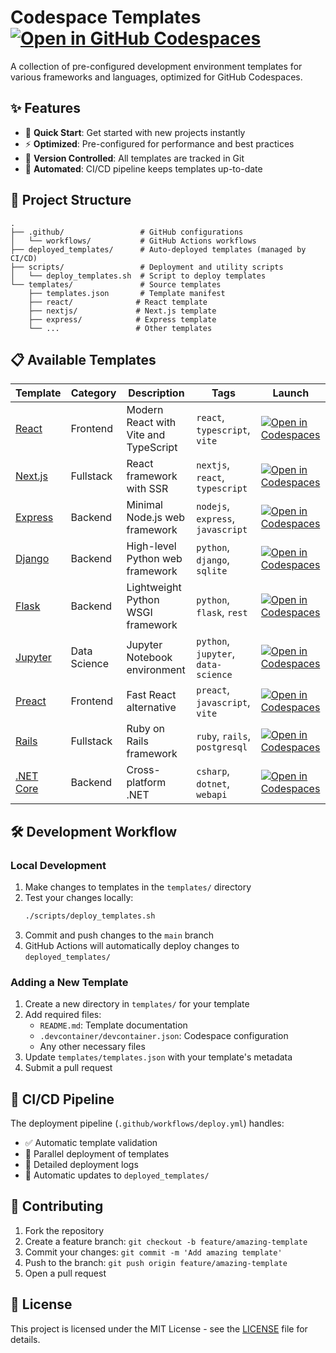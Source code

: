 # Codespace Templates [![Open in GitHub Codespaces](https://img.shields.io/badge/Open%20in%20GitHub%20Codespaces-2ea44f?style=for-the-badge&logo=github&logoColor=white)](https://github.com/codespaces/new?hide_repo_select=true&ref=main&repo=YOUR-USERNAME%2Fcodespace-templates)

A collection of pre-configured development environment templates for various frameworks and languages, optimized for GitHub Codespaces.

## ✨ Features

- 🚀 **Quick Start**: Get started with new projects instantly
- ⚡ **Optimized**: Pre-configured for performance and best practices
- 🔄 **Version Controlled**: All templates are tracked in Git
- 🤖 **Automated**: CI/CD pipeline keeps templates up-to-date

## 📁 Project Structure

```
.
├── .github/                 # GitHub configurations
│   └── workflows/           # GitHub Actions workflows
├── deployed_templates/      # Auto-deployed templates (managed by CI/CD)
├── scripts/                 # Deployment and utility scripts
│   └── deploy_templates.sh  # Script to deploy templates
└── templates/               # Source templates
    ├── templates.json       # Template manifest
    ├── react/              # React template
    ├── nextjs/             # Next.js template
    ├── express/            # Express template
    └── ...                 # Other templates
```

## 📋 Available Templates

| Template | Category | Description | Tags | Launch |
|----------|----------|-------------|------|---------|
| [React](templates/react) | Frontend | Modern React with Vite and TypeScript | `react`, `typescript`, `vite` | [![Open in Codespaces](https://img.shields.io/badge/Open%20in-Codespaces-2ea44f?style=for-the-badge&logo=github&logoColor=white)](https://github.com/codespaces/new?hide_repo_select=true&ref=main&repo=YOUR-USERNAME%2Fcodespace-templates&devcontainer_path=.devcontainer%2Freact%2Fdevcontainer.json) |
| [Next.js](templates/nextjs) | Fullstack | React framework with SSR | `nextjs`, `react`, `typescript` | [![Open in Codespaces](https://img.shields.io/badge/Open%20in-Codespaces-2ea44f?style=for-the-badge&logo=github&logoColor=white)](https://github.com/codespaces/new?hide_repo_select=true&ref=main&repo=YOUR-USERNAME%2Fcodespace-templates&devcontainer_path=.devcontainer%2Fnextjs%2Fdevcontainer.json) |
| [Express](templates/express) | Backend | Minimal Node.js web framework | `nodejs`, `express`, `javascript` | [![Open in Codespaces](https://img.shields.io/badge/Open%20in-Codespaces-2ea44f?style=for-the-badge&logo=github&logoColor=white)](https://github.com/codespaces/new?hide_repo_select=true&ref=main&repo=YOUR-USERNAME%2Fcodespace-templates&devcontainer_path=.devcontainer%2Fexpress%2Fdevcontainer.json) |
| [Django](templates/django) | Backend | High-level Python web framework | `python`, `django`, `sqlite` | [![Open in Codespaces](https://img.shields.io/badge/Open%20in-Codespaces-2ea44f?style=for-the-badge&logo=github&logoColor=white)](https://github.com/codespaces/new?hide_repo_select=true&ref=main&repo=YOUR-USERNAME%2Fcodespace-templates&devcontainer_path=.devcontainer%2Fdjango%2Fdevcontainer.json) |
| [Flask](templates/flask) | Backend | Lightweight Python WSGI framework | `python`, `flask`, `rest` | [![Open in Codespaces](https://img.shields.io/badge/Open%20in-Codespaces-2ea44f?style=for-the-badge&logo=github&logoColor=white)](https://github.com/codespaces/new?hide_repo_select=true&ref=main&repo=YOUR-USERNAME%2Fcodespace-templates&devcontainer_path=.devcontainer%2Fflask%2Fdevcontainer.json) |
| [Jupyter](templates/jupyter) | Data Science | Jupyter Notebook environment | `python`, `jupyter`, `data-science` | [![Open in Codespaces](https://img.shields.io/badge/Open%20in-Codespaces-2ea44f?style=for-the-badge&logo=github&logoColor=white)](https://github.com/codespaces/new?hide_repo_select=true&ref=main&repo=YOUR-USERNAME%2Fcodespace-templates&devcontainer_path=.devcontainer%2Fjupyter%2Fdevcontainer.json) |
| [Preact](templates/preact) | Frontend | Fast React alternative | `preact`, `javascript`, `vite` | [![Open in Codespaces](https://img.shields.io/badge/Open%20in-Codespaces-2ea44f?style=for-the-badge&logo=github&logoColor=white)](https://github.com/codespaces/new?hide_repo_select=true&ref=main&repo=YOUR-USERNAME%2Fcodespace-templates&devcontainer_path=.devcontainer%2Fpreact%2Fdevcontainer.json) |
| [Rails](templates/rails) | Fullstack | Ruby on Rails framework | `ruby`, `rails`, `postgresql` | [![Open in Codespaces](https://img.shields.io/badge/Open%20in-Codespaces-2ea44f?style=for-the-badge&logo=github&logoColor=white)](https://github.com/codespaces/new?hide_repo_select=true&ref=main&repo=YOUR-USERNAME%2Fcodespace-templates&devcontainer_path=.devcontainer%2Frails%2Fdevcontainer.json) |
| [.NET Core](templates/dotnet) | Backend | Cross-platform .NET | `csharp`, `dotnet`, `webapi` | [![Open in Codespaces](https://img.shields.io/badge/Open%20in-Codespaces-2ea44f?style=for-the-badge&logo=github&logoColor=white)](https://github.com/codespaces/new?hide_repo_select=true&ref=main&repo=YOUR-USERNAME%2Fcodespace-templates&devcontainer_path=.devcontainer%2Fdotnet%2Fdevcontainer.json) |

## 🛠️ Development Workflow

### Local Development

1. Make changes to templates in the `templates/` directory
2. Test your changes locally:
   ```bash
   ./scripts/deploy_templates.sh
   ```
3. Commit and push changes to the `main` branch
4. GitHub Actions will automatically deploy changes to `deployed_templates/`

### Adding a New Template

1. Create a new directory in `templates/` for your template
2. Add required files:
   - `README.md`: Template documentation
   - `.devcontainer/devcontainer.json`: Codespace configuration
   - Any other necessary files
3. Update `templates/templates.json` with your template's metadata
4. Submit a pull request

## 🔄 CI/CD Pipeline

The deployment pipeline (`.github/workflows/deploy.yml`) handles:

- ✅ Automatic template validation
- 🚀 Parallel deployment of templates
- 📝 Detailed deployment logs
- 🔄 Automatic updates to `deployed_templates/`

## 🤝 Contributing

1. Fork the repository
2. Create a feature branch: `git checkout -b feature/amazing-template`
3. Commit your changes: `git commit -m 'Add amazing template'`
4. Push to the branch: `git push origin feature/amazing-template`
5. Open a pull request

## 📄 License

This project is licensed under the MIT License - see the [LICENSE](LICENSE) file for details.
